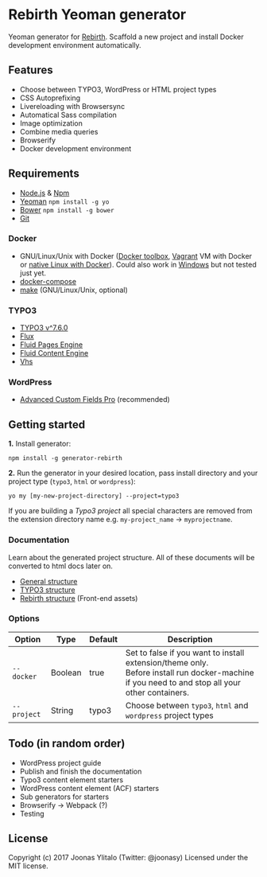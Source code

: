 # Rebirth Yeoman generator

Yeoman generator for [Rebirth](https://github.com/joonasy/rebirth.git). Scaffold a new project and install Docker development environment automatically.

## Features

* Choose between TYPO3, WordPress or HTML project types
* CSS Autoprefixing
* Livereloading with Browsersync
* Automatical Sass compilation
* Image optimization
* Combine media queries
* Browserify
* Docker development environment

## Requirements

* [Node.js](http://nodejs.org/) & [Npm](https://www.npmjs.org/)
* [Yeoman](http://yeoman.io/) `npm install -g yo`
* [Bower](http://bower.io/) `npm install -g bower`
* [Git](https://git-scm.com/)

### Docker

* GNU/Linux/Unix with Docker ([Docker toolbox](https://www.docker.com/products/docker-toolbox), [Vagrant](https://www.vagrantup.com/downloads.html) VM with Docker or [native Linux with Docker](http://docs.docker.com/linux/step_one/)). Could also work in [Windows](https://docs.docker.com/docker-for-windows/#/what-to-know-before-you-install) but not tested just yet.
* [docker-compose](https://github.com/docker/compose)
* [make](https://www.gnu.org/software/make/manual/make.html) (GNU/Linux/Unix, optional)

### TYPO3

* [TYPO3 v^7.6.0](http://typo3.org)
* [Flux](http://typo3.org/extensions/repository/view/flux)
* [Fluid Pages Engine](http://typo3.org/extensions/repository/view/fluidpages)
* [Fluid Content Engine](http://typo3.org/extensions/repository/view/fluidcontent)
* [Vhs](http://typo3.org/extensions/repository/view/vhs)

### WordPress

* [Advanced Custom Fields Pro](http://www.advancedcustomfields.com/pro/) (recommended)

## Getting started

**1.** Install generator:

    npm install -g generator-rebirth

**2.** Run the generator in your desired location, pass install directory and your project type (`typo3`, `html` or `wordpress`):

    yo my [my-new-project-directory] --project=typo3

If you are building a *Typo3 project* all special characters are removed from the extension directory name e.g. `my-project_name` -> `myprojectname`.

### Documentation 

Learn about the generated project structure. All of these documents will be converted to html docs later on.

* [General structure](docs/)
* [TYPO3 structure](docs/typo3/)
* [Rebirth structure](https://github.com/joonasy/rebirth/tree/master/docs/markdown) (Front-end assets)

### Options

| Option      | Type    | Default | Description                                                                                                                    |
|-------------|---------|---------|--------------------------------------------------------------------------------------------------------------------------------|
| `--docker`  | Boolean | true    | Set to false if you want to install extension/theme only. <br> Before install run docker-machine if you need to and stop all your other containers. |
| `--project` | String  | typo3   | Choose between `typo3`, `html` and `wordpress` project types                                                                   |

## Todo (in random order)

* WordPress project guide
* Publish and finish the documentation
* Typo3 content element starters
* WordPress content element (ACF) starters
* Sub generators for starters
* Browserify -> Webpack (?)
* Testing

## License

Copyright (c) 2017 Joonas Ylitalo (Twitter: @joonasy) Licensed under the MIT license.
